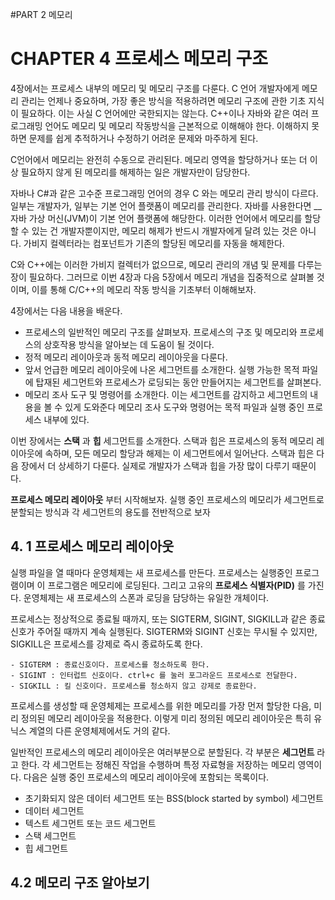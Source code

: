 #PART 2 메모리

# CHAPTER 4 프로세스 메모리 구조

4장에서는 프로세스 내부의 메모리 및 메모리 구조를 다룬다. C 언어 개발자에게 메모리 관리는 언제나 중요하며, 가장 좋은 방식을 적용하려면 메모리 구조에 관한 기초 지식이 필요하다. 이는 사실 C 언어에만 국한되지는 않는다. C++이나 자바와 같은 여러 프로그래밍 언어도 메모리 및 메모리 작동방식을 근본적으로 이해해야 한다. 이해하지 못하면 문제를 쉽게 추적하거나 수정하기 어려운 문제와 마주하게 된다.

C언어에서 메모리는 완전히 수동으로 관리된다. 메모리 영역을 할당하거나 또는 더 이상 필요하지 않게 된 메모리를 해제하는 일은 개발자만이 담당한다.

자바나 C#과 같은 고수준 프로그래밍 언어의 경우 C 와는 메모리 관리 방식이 다르다. 일부는 개발자가, 일부는 기본 언어 플랫폼이 메모리를 관리한다. 자바를 사용한다면 __자바 가상 머신(JVM)이 기본 언어 플랫폼에 해당한다. 이러한 언어에서 메모리를 할당할 수 있는 건 개발자뿐이지만, 메모리 해제가 반드시 개발자에게 달려 있는 것은 아니다. 가비지 컬렉터라는 컴포넌트가 기존의 할당된 메모리를 자동을 해제한다.

C와 C++에는 이러한 가비지 컬렉터가 없으므로, 메모리 관리의 개념 및 문제를 다루는 장이 필요하다. 그러므로 이번 4장과 다음 5장에서 메모리 개념을 집중적으로 살펴볼 것이며, 이를 통해 C/C++의 메모리 작동 방식을 기초부터 이해해보자.

4장에서는 다음 내용을 배운다.

- 프로세스의 일반적인 메모리 구조를 살펴보자. 프로세스의 구조 및 메모리와 프로세스의 상호작용 방식을 알아보는 데 도움이 될 것이다.
- 정적 메모리 레이아웃과 동적 메모리 레이아웃을 다룬다.
- 앞서 언급한 메모리 레이아웃에 나온 세그먼트를 소개한다. 실행 가능한 목적 파일에 탑재된 세그먼트와 프로세스가 로딩되는 동안 만들어지는 세그먼트를 살펴본다.
- 메모리 조사 도구 및 명령어를 소개한다. 이는 세그먼트를 감지하고 세그먼트의 내용을 볼 수 있게 도와준다 메모리 조사 도구와 명령어는 목적  파일과 실행 중인 프로세스 내부에 있다.

이번 장에서는 __스택__ 과 __힙__ 세그먼트를 소개한다. 스택과 힙은 프로세스의 동적 메모리 레이아웃에 속하며, 모든 메모리 할당과 해제는 이 세그먼트에서 일어난다. 스택과 힙은 다음 장에서 더 상세하기 다룬다. 실제로 개발자가 스택과 힙을 가장 많이 다루기 때문이다.

__프로세스 메모리 레이아웃__ 부터 시작해보자. 실행 중인 프로세스의 메모리가 세그먼트로 분할되는 방식과 각 세그먼트의 용도를 전반적으로 보자



## 4. 1 프로세스 메모리 레이아웃

실행 파일을 열 때마다 운영체제는 새 프로세스를 만든다. 프로세스는 실행중인 프로그램이며 이 프로그램은 메모리에 로딩된다. 그리고 고유의 __프로세스 식별자(PID)__ 를 가진다. 운영체제는 새 프로세스의 스폰과 로딩을 담당하는 유일한 개체이다.

프로세스는 정상적으로 종료될 때까지, 또는 SIGTERM, SIGINT, SIGKILL과 같은 종료 신호가 주어질 때까지 계속 실행된다. SIGTERM와 SIGINT 신호는 무시될 수 있지만, SIGKILL은 프로세스를 강제로 즉시 종료하도록 한다.

```
- SIGTERM : 종료신호이다. 프로세스를 청소하도록 한다.
- SIGINT : 인터럽트 신호이다. ctrl+c 를 눌러 포그라운드 프로세스로 전달한다.
- SIGKILL : 킬 신호이다. 프로세스를 청소하지 않고 강제로 종료한다.
```

프로세스를 생성할 때 운영체제는 프로세스를 위한 메모리를 가장 먼저 할당한 다음, 미리 정의된 메모리 레이아웃을 적용한다. 이렇게 미리 정의된 메모리 레이아웃은 특히 유닉스 계열의 다른 운영체제에서도 거의 같다.

일반적인 프로세스의 메모리 레이아웃은 여러부분으로 분할된다. 각 부분은 __세그먼트__ 라고 한다. 각 세그먼트는 정해진 작업을 수행하며 특정 자료형을 저장하는 메모리 영역이다. 다음은 실행 중인 프로세스의 메모리 레이아웃에 포함되는 목록이다.

- 초기화되지 않은 데이터 세그먼트 또는 BSS(block started by symbol) 세그먼트
- 데이터 세그먼트
- 텍스트 세그먼트 또는 코드 세그먼트
- 스택 세그먼트
- 힙 세그먼트



## 4.2 메모리 구조 알아보기

















